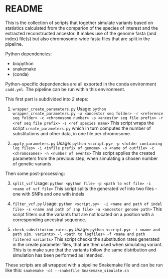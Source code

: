 # README
This is the collection of scripts that together simulate variants based on statistics calculated from the comparion of the species of interest and the extracted reconstructed ancestor. It makes use of the genome fasta (and index) file(s) but also chromosome-wide fasta files that are split in the pipeline.

Python dependencies:
- biopython
- snakemake
- (conda)

Python-specific dependencies are all exported in the conda environment `cadd.yml`. The pipeline can be run within this environment.

This first part is subdivided into _2_ steps:
1. `wrapper_create_parameters.py`
  Usage:
  `python wrapper_create_parameters.py -a <ancestor seq folder> -r <reference seq folder> -c <chromosome number> -p <ancestor seq file prefix> -r <ref seq file prefix> -s <ref species name>`
  This script wraps the script `create_parameters.py` which in turn computes the number of substitutions and other data, in one file per chromosome.

2. `apply_parameters.py`
  Usage:
  `python <script.py> -p <folder containing log files> -i <infile prefix of genome> -o <name of outfile> -c <chromosomes> -n <number of events>`
  This script applies the created parameters from the previous step, when simulating a chosen number of genetic variants.

Then some post-processing:

3. `split_vcf`
  Usage: `python <python file> -p <path to vcf file> -i <name of vcf file>`
  This script splits the generated vcf into two files - one with SNPs and one with indels

4. `filter_vcf.py`
  Usage: `python <script.py>  -i <name and path of indel file> -s <name and path of snp file> -a <ancestor genome path>`
  This script filters out the variants that are not located on a position with a corresponding ancestral sequence.

5. `check_substitution_rates.py`
  Usage: `python <script.py> -i <name and path sim. variants> -l <path to logfiles> -f <name and path filtered variants>`
  This script checks the substitution rates generated in the create parameter files, that are then used when simulating variant. This is to make sure that the variants follow the same distribution and simulation has been performed as intended. 

  These scripts are all wrapped with a pipeline Snakemake file and can be run like this:
  `snakemake -c4 --snakefile Snakemake_simulate.sn`
